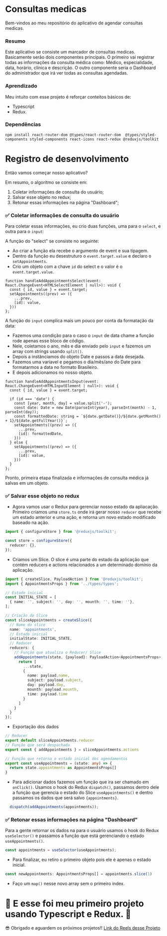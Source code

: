 # Consultas medicas
Bem-vindos ao meu repositório do aplicativo de agendar consultas medicas.

### Resumo
Este aplicativo se consiste um marcador de consultas medicas. Basicamente serão dois componentes principais. O primeiro vai registrar todas as informações da consulta médica como: Médico, especialidade, data, horário, clínica e descrição. O outro componente seria o Dashboard do administrador que irá ver todas as consultas agendadas.

### Aprendizado
Meu intuito com esse projeto é reforçar conteitos básicos de:
- Typescript
- Redux.

### Dependências
```shell
npm install react-router-dom @types/react-router-dom  @types/styled-components styled-components react-icons react-redux @reduxjs/toolkit
```

# Registro de desenvolvimento
Então vamos começar nosso aplicativo?

Em resumo, o algoritmo se consiste em: 

1. Coletar informações de consulta do usuário;
2. Salvar esse objeto no redux;
3. Retonar essas informações na página "Dashboard"; 


### ✅ Coletar informações de consulta do usuário
Para coletar essas informações, eu crio duas funções, uma para o `select`, e outra para o `input`:

A função do "select" se consiste no seguinte: 
- Ao criar a função ela recebe o argumento de event e sua tipagem.
- Dentro da função eu desestruturo o `event.target.value` e declaro o `setAppointments`.
- Crio um objeto com a chave `id` do select e o valor é o `event.target.value`.

```tsx
function handleAddAppointmentsSelect(event: React.ChangeEvent<HTMLSelectElement | null>): void {
  const { id, value } = event.target;
  setAppointments((prev) => ({
    ...prev,
    [id]: value,
  }))
};
```

A função do `input` complica mais um pouco por conta da formatação da data:
- Fazemos uma condição para o caso o `input` de data chame a função rode apenas esse bloco de código.
- Nele, coletamos o ano, mês e dia enviado pelo `input` e fazemos um array com strings usando `split()`.
- Depois a instânciamos do objeto Date e passos a data desejada.
- Fazemos uma variavel e pegamos o dia/mês/ano do Date para formatarmos a data no formato Brasileiro.
- E depois adicionamos no nosso objeto.
```tsx
function handleAddAppointmentsInput(event: React.ChangeEvent<HTMLInputElement | null>): void {
  const { id, value } = event.target;

  if (id === 'date') {
    const [year, month, day] = value.split('-');
    const date: Date = new Date(parseInt(year), parseInt(month) - 1, parseInt(day));
    const formattedDate: string = `${date.getDate()}/${date.getMonth() + 1}/${date.getFullYear()}`;
    setAppointments((prev) => ({
      ...prev,
      [id]: formattedDate,
    }))
  } else {
    setAppointments((prev) => ({
      ...prev,
      [id]: value,
    }))
  }
};
```

Pronto, primeira etapa finalizada e informações de consulta médica já salvas em um objeto.

### ✅ Salvar esse objeto no redux
- Agora vamos usar o Redux para gerenciar nosso estado da apliacação. Primeiro criamos uma `store.ts` onde irá gerar nosso `reducer` que recebe um estado anterior e uma ação, e retorna um novo estado modificado baseado na ação.

```ts
import { configureStore } from '@reduxjs/toolkit';

const store = configureStore({
  reducer: {},
}); 
```
- Criamos um Slice. O slice é uma parte do estado da aplicação que contém reducers e actions relacionados a um determinado domínio da aplicação.

```ts
import { createSlice, PayloadAction } from '@reduxjs/toolkit';
import { AppointmentsProps } from '../types/types';

// Estado inicial
const INITIAL_STATE = [
  { name: '', subject: '', day: '', mounth: '', time: ''},
];

// Criação do Slice
const sliceAppointments = createSlice({
  // Nome do slice
  name: 'appointments',
  // Estado inicial
  initialState: INITIAL_STATE,
  // Reducer
  reducers: {
    // Função que atualiza o Reducer/ Slice
    addAppointments(state, {payload}: PayloadAction<AppointmentsProps>) {
      return [
        ...state, 
        {
          name: payload.name, 
          subject: payload.subject, 
          day: payload.day, 
          mounth: payload.mounth, 
          time: payload.time
        }
      ]
    }
  }
});
```
- Exportação dos dados

```ts
// Reducer
export default sliceAppointments.reducer
// Função que será despachada
export const { addAppointments } = sliceAppointments.actions

// Função que retorna o estado inicial dos agendamentos
export const useAppointments = (state: any) => {
  return state.appointments as AppointmentsProps[]
}
```

- Para adicionar dados fazemos um função que ira ser chamado em `onClick()`. Usamos o hook do Redux `dispatch()`, passamos dentro dele a função que gerencia o estado do Slice `useAppointments()` e dentro passamos os dados que será salvo `{appointments}`.

```ts
  dispatch(addAppointments(appointments));
```

### ✅ Retonar essas informações na página "Dashboard"
Para a gente retornar os dados na para o usuário usamos o hook do Redux `useSelector()` e passamos a função que está gerenciando o estado `useAppointments()`.

```ts
const appointments = useSelector(useAppointments);
```

- Para finalizar, eu retiro o primeiro objeto pois ele é apenas o estado inicial.

```ts
const newAppointments: AppointmentsProps[] = appointments.slice(1)
```

- Faço um `map()` nesse novo array sem o primeiro index.

# 🎉 E esse foi meu primeiro projeto usando Typescript e Redux. 🎉
😎 Obrigado e aguardem os próximos projetos!!
<a href='https://instagram.com/gevolgdev'>Link do Reels desse Projeto</a>

